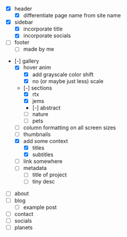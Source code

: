* [x] header
    * [x] differentiate page name from site name
* [x] sidebar
    * [x] incorporate title
    * [x] incorporate socials
* [ ] footer
    * [ ] made by me
* [-] gallery
    * [x] hover anim
        * [x] add grayscale color shift
        * [x] no (or maybe just less) scale
    * [-] sections
        * [x] rtx
        * [x] jems
        * [-] abstract
        * [ ] nature
        * [ ] pets
    * [ ] column formatting on all screen sizes
    * [ ] thumbnails
    * [x] add some context
        * [x] titles
        * [x] subtitles
    * [ ] link somewhere
    * [ ] metadata
        * [ ] title of project
        * [ ] tiny desc
* [ ] about
* [ ] blog
    * [ ] example post
* [ ] contact
* [ ] socials
* [ ] planets
